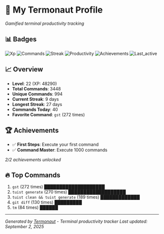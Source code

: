 # 🚀 My Termonaut Profile

*Gamified terminal productivity tracking*

## 📊 Badges

![Xp](https://img.shields.io/badge/XP-Level+22+%2848290%2F52900%29-blue?style=flat-square&logo=terminal&logoColor=white) ![Commands](https://img.shields.io/badge/Commands-3448-blue?style=flat-square&logo=terminal&logoColor=white) ![Streak](https://img.shields.io/badge/Streak-9+days-blue?style=flat-square&logo=terminal&logoColor=white) ![Productivity](https://img.shields.io/badge/Productivity-80.0%25-green?style=flat-square&logo=terminal&logoColor=white) ![Achievements](https://img.shields.io/badge/Achievements-5%2F10-blue?style=flat-square&logo=terminal&logoColor=white) ![Last_active](https://img.shields.io/badge/Last+Active-13h+ago-yellow?style=flat-square&logo=terminal&logoColor=white) 

## 📈 Overview

- **Level**: 22 (XP: 48290)
- **Total Commands**: 3448
- **Unique Commands**: 994
- **Current Streak**: 9 days
- **Longest Streak**: 27 days
- **Commands Today**: 40
- **Favorite Command**: `gst` (272 times)

## 🏆 Achievements

- ✅ **First Steps**: Execute your first command
- ✅ **Command Master**: Execute 1000 commands

*2/2 achievements unlocked*

## 🔥 Top Commands

1. `gst` (272 times) ████████████████████
2. `tuist generate` (270 times) ███████████████████
3. `tuist clean && tuist generate` (189 times) █████████████
4. `git diff` (130 times) █████████
5. `tm` (84 times) ██████

---

*Generated by [Termonaut](https://github.com/oiahoon/termonaut) - Terminal productivity tracker*
*Last updated: September 2, 2025*
